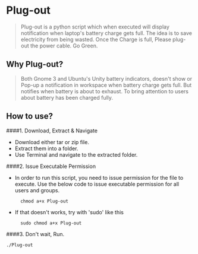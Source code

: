 Plug-out
========

> Plug-out is a python script which when executed will display notification when laptop's battery charge gets full. The idea is to save electricity from being wasted. Once the Charge is full, Please plug-out the power cable. Go Green.

Why Plug-out?
-------------

> Both Gnome 3 and Ubuntu's Unity battery indicators, doesn't show or Pop-up a notification in workspace when battery charge gets full. But notifies when battery is about to exhaust. To bring attention to users about battery has been charged fully.

How to use?
------------

####1. Download, Extract & Navigate
* Download either tar or zip file.
* Extract them into a folder.
* Use Terminal and navigate to the extracted folder.

####2. Issue Executable Permission
* In order to run this script, you need to issue permission for the file to execute. Use the below code to issue executable permission for all users and groups.

		chmod a+x Plug-out

* If that doesn't works, try with 'sudo' like this

		sudo chmod a+x Plug-out

####3. Don't wait, Run.

	./Plug-out
